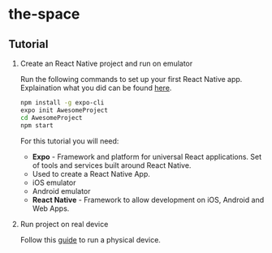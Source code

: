 # the-space

## Tutorial

1. Create an React Native project and run on emulator

    Run the following commands to set up your first React Native app. Explaination what you did can be found [here](https://reactnative.dev/docs/environment-setup).

    ```bash
    npm install -g expo-cli
    expo init AwesomeProject
    cd AwesomeProject
    npm start
    ```

    For this tutorial you will need:

    - **Expo** - Framework and platform for universal React applications. Set of tools and services built around React Native.
    - Used to create a React Native App.
    - iOS emulator
    - Android emulator
    - **React Native** - Framework to allow development on iOS, Android and Web Apps.

2. Run project on real device

    Follow this [guide](https://reactnative.dev/docs/running-on-device) to run a physical device.

